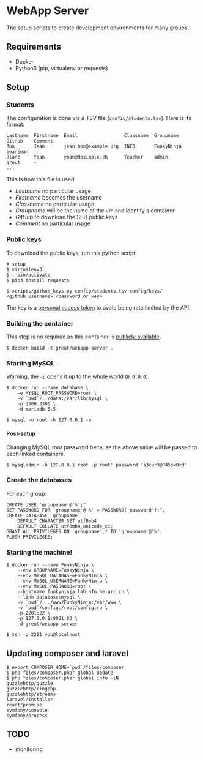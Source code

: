 # WebApp Server

The setup scripts to create development environments for many groups.

## Requirements

 * Docker
 * Python3 (pip, virtualenv or requests)

## Setup

### Students

The configuration is done via a TSV file (`config/students.tsv`). Here is its
format:

```csv
Lastname  Firstname  Email                 Classname  Groupname   GitHub    Comment
Bon       Jean       jean.bon@example.org  INF3       FunkyNinja  jeanjean  -
Blanc     Yoan       yoan@dosimple.ch      Teacher    admin       greut     -
...
```

This is how this file is used:

* *Lastname* no particular usage
* *Firstname* becomes the username
* *Classname* no particular usage
* *Groupname* will be the name of the vm and identify a container
* *GitHub* to download the SSH public keys
* *Comment* no particular usage

### Public keys

To download the public keys, run this python script:

```shell
# setup
$ virtualenv3 .
$ . bin/activate
$ pip3 install requests

$ scripts/github_keys.py config/students.tsv config/keys/ <github_username> <password_or_key>
```

The key is a [personal access token](https://github.com/settings/tokens) to
avoid being rate limited by the API.

### Building the container

This step is no required as this container is [publicly
available](https://hub.docker.com/r/greut/webapp-server/).

```
$ docker build -t greut/webapp-server .
```

### Starting MySQL

Warning, the `-p` opens it up to the whole world (`0.0.0.0`).

```shell
$ docker run --name database \
    -e MYSQL_ROOT_PASSWORD=root \
    -v `pwd`/../data:/var/lib/mysql \
    -p 3306:3306 \
    -d mariadb:5.5

$ mysql -u root -h 127.0.0.1 -p
```

#### Post-setup

Changing MySQL root password because the above value will be passed to each
linked containers.

```shell
$ mysqladmin -h 127.0.0.1 root -p'root' password 's3cur3@P45sw0rd'
```

### Create the databases

For each group:

    CREATE USER 'groupname'@'%';"
    SET PASSWORD FOR 'groupname'@'%' = PASSWORD('password');",
    CREATE DATABASE `groupname`
        DEFAULT CHARACTER SET utf8mb4
        DEFAULT COLLATE utf8mb4_unicode_ci;
    GRANT ALL PRIVILEGES ON `groupname`.* TO 'groupname'@'%';
    FLUSH PRIVILEGES;

### Starting the machine!

```shell
$ docker run --name FunkyNinja \
    --env GROUPNAME=FunkyNinja \
    --env MYSQL_DATABASE=FunkyNinja \
    --env MYSQL_USERNAME=FunkyNinja \
    --env MYSQL_PASSWORD=root \
    --hostname funkyninja.labinfo.he-arc.ch \
    --link database:mysql \
    -v `pwd`/.../www/FunkyNinja:/var/www \
    -v `pwd`/config:/root/config:ro \
    -p 2201:22 \
    -p 127.0.0.1:8001:80 \
    -d greut/webapp-server

$ ssh -p 2201 you@localhost
```



## Updating composer and laravel

```shell
$ export COMPOSER_HOME=`pwd`/files/composer
$ php files/composer.phar global update
$ php files/composer.phar global info -iN
guzzlehttp/guzzle
guzzlehttp/ringphp
guzzlehttp/streams
laravel/installer
react/promise
symfony/console
symfony/process
```

## TODO

* monitoring
